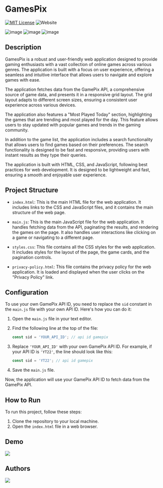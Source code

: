 # GamesPix

[![MIT License](https://img.shields.io/badge/License-MIT-green.svg)](https://choosealicense.com/licenses/mit/) ![Website](https://img.shields.io/website?url=https%3A%2F%2Fgamesite.bistondroid.repl.co&up_message=online&down_message=offline&logo=googlechrome&label=demo%20website)

![image](https://img.shields.io/badge/HTML5-E34F26?style=for-the-badge&logo=html5&logoColor=white)
![image](https://img.shields.io/badge/Tailwind_CSS-38B2AC?style=for-the-badge&logo=tailwind-css&logoColor=white)
![image](https://img.shields.io/badge/JavaScript-323330?style=for-the-badge&logo=javascript&logoColor=F7DF1E)



## Description

GamesPix is a robust and user-friendly web application designed to provide gaming enthusiasts with a vast collection of online games across various genres. The application is built with a focus on user experience, offering a seamless and intuitive interface that allows users to navigate and explore games with ease.

The application fetches data from the GamePix API, a comprehensive source of game data, and presents it in a responsive grid layout. The grid layout adapts to different screen sizes, ensuring a consistent user experience across various devices.

The application also features a "Most Played Today" section, highlighting the games that are trending and most played for the day. This feature allows users to stay updated with popular games and trends in the gaming community.

In addition to the game list, the application includes a search functionality that allows users to find games based on their preferences. The search functionality is designed to be fast and responsive, providing users with instant results as they type their queries.

The application is built with HTML, CSS, and JavaScript, following best practices for web development. It is designed to be lightweight and fast, ensuring a smooth and enjoyable user experience.

## Project Structure

- `index.html`: This is the main HTML file for the web application. It includes links to the CSS and JavaScript files, and it contains the main structure of the web page.

- `main.js`: This is the main JavaScript file for the web application. It handles fetching data from the API, paginating the results, and rendering the games on the page. It also handles user interactions like clicking on a game or navigating to a different page.

- `styles.css`: This file contains all the CSS styles for the web application. It includes styles for the layout of the page, the game cards, and the pagination controls.

- `privacy-policy.html`: This file contains the privacy policy for the web application. It is loaded and displayed when the user clicks on the "Privacy Policy" link.

## Configuration

To use your own GamePix API ID, you need to replace the `sid` constant in the `main.js` file with your own API ID. Here's how you can do it:

1. Open the `main.js` file in your text editor.
2. Find the following line at the top of the file:

    ```javascript
    const sid = 'YOUR_API_ID'; // api id gamepix
    ```

3. Replace `'YOUR_API_ID'` with your own GamePix API ID. For example, if your API ID is `'YT22'`, the line should look like this:

    ```javascript
    const sid = 'YT22'; // api id gamepix
    ```

4. Save the `main.js` file.

Now, the application will use your GamePix API ID to fetch data from the GamePix API.

## How to Run

To run this project, follow these steps:

1. Clone the repository to your local machine.
2. Open the `index.html` file in a web browser.

## Demo

<a href="https://gamesite.bistondroid.repl.co/"><img src="https://img.shields.io/badge/Google_chrome-4285F4?style=for-the-badge&logo=Google-chrome&logoColor=white&label=demo&link=https%3A%2F%2Fcheck-my-ip--bistondroid.repl.co"/>
</a>


## Authors

 <a href="https://github.com/bagusass">
<img src="https://img.shields.io/badge/GitHub-100000?style=for-the-badge&logo=github&logoColor=white&label=bagusass&link=https%3A%2F%2Fgithub.com%2Fbagusass"/>
 </a>
